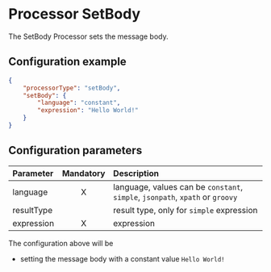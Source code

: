 # Processor SetBody
The SetBody Processor sets the message body. 

## Configuration example
````json
{
    "processorType": "setBody",
    "setBody": {
        "language": "constant",
        "expression": "Hello World!"
    }
}
````
## Configuration parameters
|Parameter|Mandatory|Description|
|:---|:---:|:---|
|language|X|language, values can be `constant`, `simple`, `jsonpath`, `xpath` or `groovy`|
|resultType| |result type, only for `simple` expression|
|expression|X|expression|

The configuration above will be
- setting the message body with a constant value `Hello World!`
